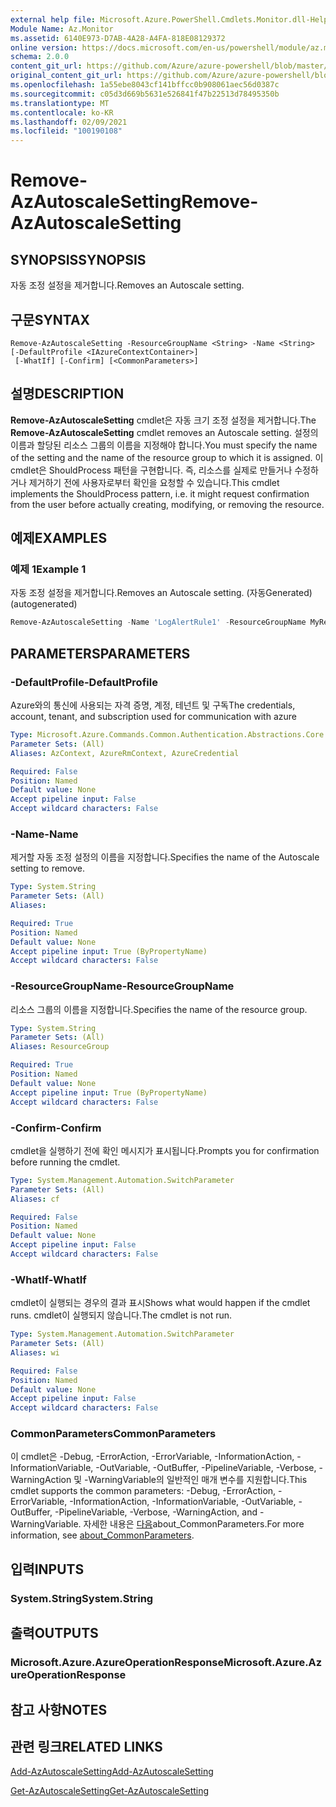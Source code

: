 ```yaml
---
external help file: Microsoft.Azure.PowerShell.Cmdlets.Monitor.dll-Help.xml
Module Name: Az.Monitor
ms.assetid: 6140E973-D7AB-4A28-A4FA-818E08129372
online version: https://docs.microsoft.com/en-us/powershell/module/az.monitor/remove-azautoscalesetting
schema: 2.0.0
content_git_url: https://github.com/Azure/azure-powershell/blob/master/src/Monitor/Monitor/help/Remove-AzAutoscaleSetting.md
original_content_git_url: https://github.com/Azure/azure-powershell/blob/master/src/Monitor/Monitor/help/Remove-AzAutoscaleSetting.md
ms.openlocfilehash: 1a55ebe8043cf141bffcc0b908061aec56d0387c
ms.sourcegitcommit: c05d3d669b5631e526841f47b22513d78495350b
ms.translationtype: MT
ms.contentlocale: ko-KR
ms.lasthandoff: 02/09/2021
ms.locfileid: "100190108"
---
```

# <span data-ttu-id="f59cc-101">Remove-AzAutoscaleSetting</span><span class="sxs-lookup"><span data-stu-id="f59cc-101">Remove-AzAutoscaleSetting</span></span>

## <span data-ttu-id="f59cc-102">SYNOPSIS</span><span class="sxs-lookup"><span data-stu-id="f59cc-102">SYNOPSIS</span></span>
<span data-ttu-id="f59cc-103">자동 조정 설정을 제거합니다.</span><span class="sxs-lookup"><span data-stu-id="f59cc-103">Removes an Autoscale setting.</span></span>

## <span data-ttu-id="f59cc-104">구문</span><span class="sxs-lookup"><span data-stu-id="f59cc-104">SYNTAX</span></span>

```
Remove-AzAutoscaleSetting -ResourceGroupName <String> -Name <String> [-DefaultProfile <IAzureContextContainer>]
 [-WhatIf] [-Confirm] [<CommonParameters>]
```

## <span data-ttu-id="f59cc-105">설명</span><span class="sxs-lookup"><span data-stu-id="f59cc-105">DESCRIPTION</span></span>
<span data-ttu-id="f59cc-106">**Remove-AzAutoscaleSetting** cmdlet은 자동 크기 조정 설정을 제거합니다.</span><span class="sxs-lookup"><span data-stu-id="f59cc-106">The **Remove-AzAutoscaleSetting** cmdlet removes an Autoscale setting.</span></span>
<span data-ttu-id="f59cc-107">설정의 이름과 할당된 리소스 그룹의 이름을 지정해야 합니다.</span><span class="sxs-lookup"><span data-stu-id="f59cc-107">You must specify the name of the setting and the name of the resource group to which it is assigned.</span></span>
<span data-ttu-id="f59cc-108">이 cmdlet은 ShouldProcess 패턴을 구현합니다. 즉, 리소스를 실제로 만들거나 수정하거나 제거하기 전에 사용자로부터 확인을 요청할 수 있습니다.</span><span class="sxs-lookup"><span data-stu-id="f59cc-108">This cmdlet implements the ShouldProcess pattern, i.e. it might request confirmation from the user before actually creating, modifying, or removing the resource.</span></span>

## <span data-ttu-id="f59cc-109">예제</span><span class="sxs-lookup"><span data-stu-id="f59cc-109">EXAMPLES</span></span>

### <span data-ttu-id="f59cc-110">예제 1</span><span class="sxs-lookup"><span data-stu-id="f59cc-110">Example 1</span></span>

<span data-ttu-id="f59cc-111">자동 조정 설정을 제거합니다.</span><span class="sxs-lookup"><span data-stu-id="f59cc-111">Removes an Autoscale setting.</span></span> <span data-ttu-id="f59cc-112">(자동Generated)</span><span class="sxs-lookup"><span data-stu-id="f59cc-112">(autogenerated)</span></span>

```powershell <!-- Aladdin Generated Example --> 
Remove-AzAutoscaleSetting -Name 'LogAlertRule1' -ResourceGroupName MyResourceGroup
```

## <span data-ttu-id="f59cc-113">PARAMETERS</span><span class="sxs-lookup"><span data-stu-id="f59cc-113">PARAMETERS</span></span>

### <span data-ttu-id="f59cc-114">-DefaultProfile</span><span class="sxs-lookup"><span data-stu-id="f59cc-114">-DefaultProfile</span></span>
<span data-ttu-id="f59cc-115">Azure와의 통신에 사용되는 자격 증명, 계정, 테넌트 및 구독</span><span class="sxs-lookup"><span data-stu-id="f59cc-115">The credentials, account, tenant, and subscription used for communication with azure</span></span>

```yaml
Type: Microsoft.Azure.Commands.Common.Authentication.Abstractions.Core.IAzureContextContainer
Parameter Sets: (All)
Aliases: AzContext, AzureRmContext, AzureCredential

Required: False
Position: Named
Default value: None
Accept pipeline input: False
Accept wildcard characters: False
```

### <span data-ttu-id="f59cc-116">-Name</span><span class="sxs-lookup"><span data-stu-id="f59cc-116">-Name</span></span>
<span data-ttu-id="f59cc-117">제거할 자동 조정 설정의 이름을 지정합니다.</span><span class="sxs-lookup"><span data-stu-id="f59cc-117">Specifies the name of the Autoscale setting to remove.</span></span>

```yaml
Type: System.String
Parameter Sets: (All)
Aliases:

Required: True
Position: Named
Default value: None
Accept pipeline input: True (ByPropertyName)
Accept wildcard characters: False
```

### <span data-ttu-id="f59cc-118">-ResourceGroupName</span><span class="sxs-lookup"><span data-stu-id="f59cc-118">-ResourceGroupName</span></span>
<span data-ttu-id="f59cc-119">리소스 그룹의 이름을 지정합니다.</span><span class="sxs-lookup"><span data-stu-id="f59cc-119">Specifies the name of the resource group.</span></span>

```yaml
Type: System.String
Parameter Sets: (All)
Aliases: ResourceGroup

Required: True
Position: Named
Default value: None
Accept pipeline input: True (ByPropertyName)
Accept wildcard characters: False
```

### <span data-ttu-id="f59cc-120">-Confirm</span><span class="sxs-lookup"><span data-stu-id="f59cc-120">-Confirm</span></span>
<span data-ttu-id="f59cc-121">cmdlet을 실행하기 전에 확인 메시지가 표시됩니다.</span><span class="sxs-lookup"><span data-stu-id="f59cc-121">Prompts you for confirmation before running the cmdlet.</span></span>

```yaml
Type: System.Management.Automation.SwitchParameter
Parameter Sets: (All)
Aliases: cf

Required: False
Position: Named
Default value: None
Accept pipeline input: False
Accept wildcard characters: False
```

### <span data-ttu-id="f59cc-122">-WhatIf</span><span class="sxs-lookup"><span data-stu-id="f59cc-122">-WhatIf</span></span>
<span data-ttu-id="f59cc-123">cmdlet이 실행되는 경우의 결과 표시</span><span class="sxs-lookup"><span data-stu-id="f59cc-123">Shows what would happen if the cmdlet runs.</span></span> <span data-ttu-id="f59cc-124">cmdlet이 실행되지 않습니다.</span><span class="sxs-lookup"><span data-stu-id="f59cc-124">The cmdlet is not run.</span></span>

```yaml
Type: System.Management.Automation.SwitchParameter
Parameter Sets: (All)
Aliases: wi

Required: False
Position: Named
Default value: None
Accept pipeline input: False
Accept wildcard characters: False
```

### <span data-ttu-id="f59cc-125">CommonParameters</span><span class="sxs-lookup"><span data-stu-id="f59cc-125">CommonParameters</span></span>
<span data-ttu-id="f59cc-126">이 cmdlet은 -Debug, -ErrorAction, -ErrorVariable, -InformationAction, -InformationVariable, -OutVariable, -OutBuffer, -PipelineVariable, -Verbose, -WarningAction 및 -WarningVariable의 일반적인 매개 변수를 지원합니다.</span><span class="sxs-lookup"><span data-stu-id="f59cc-126">This cmdlet supports the common parameters: -Debug, -ErrorAction, -ErrorVariable, -InformationAction, -InformationVariable, -OutVariable, -OutBuffer, -PipelineVariable, -Verbose, -WarningAction, and -WarningVariable.</span></span> <span data-ttu-id="f59cc-127">자세한 내용은 [다음](http://go.microsoft.com/fwlink/?LinkID=113216)about_CommonParameters.</span><span class="sxs-lookup"><span data-stu-id="f59cc-127">For more information, see [about_CommonParameters](http://go.microsoft.com/fwlink/?LinkID=113216).</span></span>

## <span data-ttu-id="f59cc-128">입력</span><span class="sxs-lookup"><span data-stu-id="f59cc-128">INPUTS</span></span>

### <span data-ttu-id="f59cc-129">System.String</span><span class="sxs-lookup"><span data-stu-id="f59cc-129">System.String</span></span>

## <span data-ttu-id="f59cc-130">출력</span><span class="sxs-lookup"><span data-stu-id="f59cc-130">OUTPUTS</span></span>

### <span data-ttu-id="f59cc-131">Microsoft.Azure.AzureOperationResponse</span><span class="sxs-lookup"><span data-stu-id="f59cc-131">Microsoft.Azure.AzureOperationResponse</span></span>

## <span data-ttu-id="f59cc-132">참고 사항</span><span class="sxs-lookup"><span data-stu-id="f59cc-132">NOTES</span></span>

## <span data-ttu-id="f59cc-133">관련 링크</span><span class="sxs-lookup"><span data-stu-id="f59cc-133">RELATED LINKS</span></span>

[<span data-ttu-id="f59cc-134">Add-AzAutoscaleSetting</span><span class="sxs-lookup"><span data-stu-id="f59cc-134">Add-AzAutoscaleSetting</span></span>](./Add-AzAutoscaleSetting.md)

[<span data-ttu-id="f59cc-135">Get-AzAutoscaleSetting</span><span class="sxs-lookup"><span data-stu-id="f59cc-135">Get-AzAutoscaleSetting</span></span>](./Get-AzAutoscaleSetting.md)



